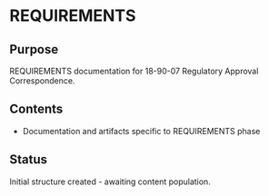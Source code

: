 # REQUIREMENTS

## Purpose
REQUIREMENTS documentation for 18-90-07 Regulatory Approval Correspondence.

## Contents
- Documentation and artifacts specific to REQUIREMENTS phase

## Status
Initial structure created - awaiting content population.
